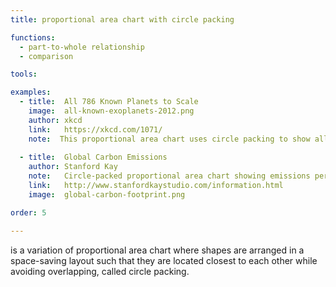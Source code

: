 ```yaml
---
title: proportional area chart with circle packing

functions:
  - part-to-whole relationship
  - comparison

tools:

examples:
  - title:  All 786 Known Planets to Scale
    image:  all-known-exoplanets-2012.png
    author: xkcd
    link:   https://xkcd.com/1071/
    note:  This proportional area chart uses circle packing to show all 786 extrasolar planets (as of june 2012). Planets are categorized based on their mass which is shown with different color.
    
  - title:  Global Carbon Emissions
    author: Stanford Kay
    note:   Circle-packed proportional area chart showing emissions per country
    link:   http://www.stanfordkaystudio.com/information.html
    image:  global-carbon-footprint.png

order: 5

---
```


is a variation of proportional area chart where shapes are arranged in a space-saving layout such that they are located closest to each other while avoiding overlapping, called circle packing.

<!--more-->
